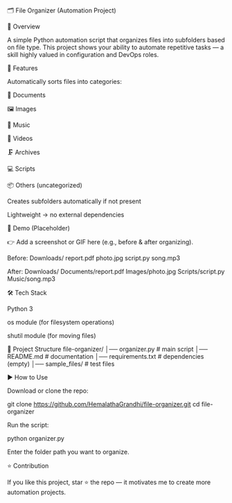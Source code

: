 🗂️ File Organizer (Automation Project)

📖 Overview

A simple Python automation script that organizes files into subfolders based on file type.
This project shows your ability to automate repetitive tasks — a skill highly valued in configuration and DevOps roles.

🚀 Features

Automatically sorts files into categories:

📄 Documents

🖼️ Images

🎵 Music

🎥 Videos

🗜️ Archives

💻 Scripts

📦 Others (uncategorized)

Creates subfolders automatically if not present

Lightweight → no external dependencies

🎥 Demo (Placeholder)

👉 Add a screenshot or GIF here (e.g., before & after organizing).

Before:
Downloads/
   report.pdf
   photo.jpg
   script.py
   song.mp3

After:
Downloads/
   Documents/report.pdf
   Images/photo.jpg
   Scripts/script.py
   Music/song.mp3

🛠️ Tech Stack

Python 3

os module (for filesystem operations)

shutil module (for moving files)

📂 Project Structure
file-organizer/
│── organizer.py        # main script
│── README.md           # documentation
│── requirements.txt    # dependencies (empty)
│── sample_files/       # test files

▶️ How to Use

Download or clone the repo:

git clone https://github.com/HemalathaGrandhi/file-organizer.git
cd file-organizer


Run the script:

python organizer.py


Enter the folder path you want to organize.

⭐ Contribution

If you like this project, star ⭐ the repo — it motivates me to create more automation projects.
